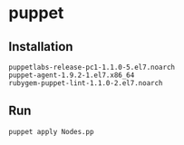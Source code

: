 # puppet
## Installation
```
puppetlabs-release-pc1-1.1.0-5.el7.noarch
puppet-agent-1.9.2-1.el7.x86_64
rubygem-puppet-lint-1.1.0-2.el7.noarch
```
## Run
```
puppet apply Nodes.pp
```
